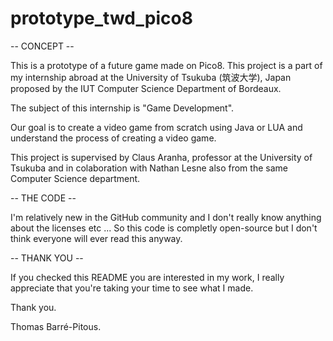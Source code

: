 # prototype_twd_pico8

-- CONCEPT --

This is a prototype of a future game made on Pico8.
This project is a part of my internship abroad at the University of Tsukuba (筑波大学), Japan proposed by the IUT Computer Science Department of Bordeaux.

The subject of this internship is "Game Development". 

Our goal is to create a video game from scratch using Java or LUA and understand the process of creating a video game.

This project is supervised by Claus Aranha, professor at the University of Tsukuba and in colaboration with Nathan Lesne also from the same Computer Science department.

-- THE CODE --

I'm relatively new in the GitHub community and I don't really know anything about the licenses etc ...
So this code is completly open-source but I don't think everyone will ever read this anyway.

-- THANK YOU --

If you checked this README you are interested in my work, I really appreciate that you're taking your time to see what I made.

Thank you.

Thomas Barré-Pitous.
